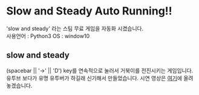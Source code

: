 # Slow and Steady Auto Running!!
'slow and steady' 라는 스팀 무료 게임을 자동화 시켰습니다.
<br>
사용언어 : Python3
OS : window10
<br>
## slow and steady
(spacebar || '→' || 'D') key를 연속적으로 눌러서 거북이를 전진시키는 게임입니다.
유투브 보다가 유명 유투버가 하길래 신기해서 만들었습니다.
시연 영상은 [여기](https://www.youtube.com/watch?v=kICAI-ONTxs)에 올려놓겠습니다.
